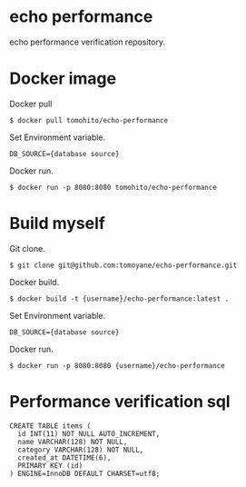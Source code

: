 # echo performance
echo performance verification repository.

# Docker image
Docker pull
```
$ docker pull tomohito/echo-performance
```

Set Environment variable.
```
DB_SOURCE={database source}
```

Docker run.
```
$ docker run -p 8080:8080 tomohito/echo-performance
```

# Build myself
Git clone.
```
$ git clone git@github.com:tomoyane/echo-performance.git
```

Docker build.
```
$ docker build -t {username}/echo-performance:latest .
```

Set Environment variable.
```
DB_SOURCE={database source}
```

Docker run.
```
$ docker run -p 8080:8080 {username}/echo-performance
```

# Performance verification sql
```
CREATE TABLE items (
  id INT(11) NOT NULL AUTO_INCREMENT,
  name VARCHAR(128) NOT NULL,
  category VARCHAR(128) NOT NULL,
  created_at DATETIME(6),
  PRIMARY KEY (id)
) ENGINE=InnoDB DEFAULT CHARSET=utf8;
```

